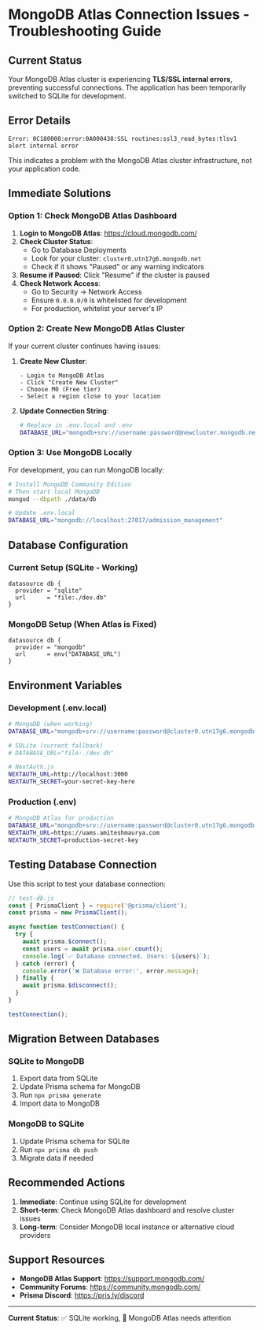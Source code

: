 # MongoDB Atlas Connection Issues - Troubleshooting Guide

## Current Status
Your MongoDB Atlas cluster is experiencing **TLS/SSL internal errors**, preventing successful connections. The application has been temporarily switched to SQLite for development.

## Error Details
```
Error: 0C180000:error:0A000438:SSL routines:ssl3_read_bytes:tlsv1 alert internal error
```

This indicates a problem with the MongoDB Atlas cluster infrastructure, not your application code.

## Immediate Solutions

### Option 1: Check MongoDB Atlas Dashboard
1. **Login to MongoDB Atlas**: https://cloud.mongodb.com/
2. **Check Cluster Status**: 
   - Go to Database Deployments
   - Look for your cluster: `cluster0.utn17g6.mongodb.net`
   - Check if it shows "Paused" or any warning indicators
3. **Resume if Paused**: Click "Resume" if the cluster is paused
4. **Check Network Access**:
   - Go to Security → Network Access
   - Ensure `0.0.0.0/0` is whitelisted for development
   - For production, whitelist your server's IP

### Option 2: Create New MongoDB Atlas Cluster
If your current cluster continues having issues:

1. **Create New Cluster**:
   ```
   - Login to MongoDB Atlas
   - Click "Create New Cluster"
   - Choose M0 (Free tier)
   - Select a region close to your location
   ```

2. **Update Connection String**:
   ```bash
   # Replace in .env.local and .env
   DATABASE_URL="mongodb+srv://username:password@newcluster.mongodb.net/admission_management?retryWrites=true&w=majority"
   ```

### Option 3: Use MongoDB Locally
For development, you can run MongoDB locally:

```bash
# Install MongoDB Community Edition
# Then start local MongoDB
mongod --dbpath ./data/db

# Update .env.local
DATABASE_URL="mongodb://localhost:27017/admission_management"
```

## Database Configuration

### Current Setup (SQLite - Working)
```prisma
datasource db {
  provider = "sqlite"
  url      = "file:./dev.db"
}
```

### MongoDB Setup (When Atlas is Fixed)
```prisma
datasource db {
  provider = "mongodb"
  url      = env("DATABASE_URL")
}
```

## Environment Variables

### Development (.env.local)
```bash
# MongoDB (when working)
DATABASE_URL="mongodb+srv://username:password@cluster0.utn17g6.mongodb.net/admission_management?retryWrites=true&w=majority"

# SQLite (current fallback)
# DATABASE_URL="file:./dev.db"

# NextAuth.js
NEXTAUTH_URL=http://localhost:3000
NEXTAUTH_SECRET=your-secret-key-here
```

### Production (.env)
```bash
# MongoDB Atlas for production
DATABASE_URL="mongodb+srv://username:password@cluster0.utn17g6.mongodb.net/admission_management?retryWrites=true&w=majority"
NEXTAUTH_URL=https://uams.amiteshmaurya.com
NEXTAUTH_SECRET=production-secret-key
```

## Testing Database Connection

Use this script to test your database connection:

```javascript
// test-db.js
const { PrismaClient } = require('@prisma/client');
const prisma = new PrismaClient();

async function testConnection() {
  try {
    await prisma.$connect();
    const users = await prisma.user.count();
    console.log(`✅ Database connected. Users: ${users}`);
  } catch (error) {
    console.error('❌ Database error:', error.message);
  } finally {
    await prisma.$disconnect();
  }
}

testConnection();
```

## Migration Between Databases

### SQLite to MongoDB
1. Export data from SQLite
2. Update Prisma schema for MongoDB
3. Run `npx prisma generate`
4. Import data to MongoDB

### MongoDB to SQLite
1. Update Prisma schema for SQLite
2. Run `npx prisma db push`
3. Migrate data if needed

## Recommended Actions

1. **Immediate**: Continue using SQLite for development
2. **Short-term**: Check MongoDB Atlas dashboard and resolve cluster issues
3. **Long-term**: Consider MongoDB local instance or alternative cloud providers

## Support Resources

- **MongoDB Atlas Support**: https://support.mongodb.com/
- **Community Forums**: https://community.mongodb.com/
- **Prisma Discord**: https://pris.ly/discord

---

**Current Status**: ✅ SQLite working, 🔧 MongoDB Atlas needs attention